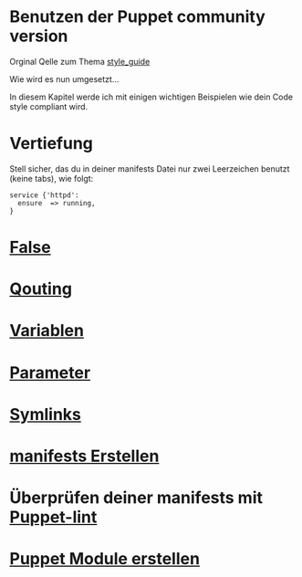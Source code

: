 # Benutzen der Puppet community version

Orginal Qelle zum Thema [style_guide](http://docs.puppetlabs.com/guides/style_guide.html)

Wie wird es nun umgesetzt...

In diesem Kapitel werde ich mit einigen wichtigen Beispielen wie dein Code style compliant wird.


# Vertiefung

Stell sicher, das du in deiner manifests Datei nur zwei Leerzeichen benutzt  (keine tabs), wie folgt:

```
service {'httpd':
  ensure  => running,
}
```

# [False](../puppet4-basics-false)

# [Qouting](../puppet4-basics-qouting)

# [Variablen](../puppet4-basics-variablen)

# [Parameter](../puppet4-basics-parameter)

# [Symlinks](../puppet4-basics-symlinks)

# [manifests Erstellen](../puppet4-basics-manitests)

# Überprüfen deiner manifests mit [Puppet-lint](../puppet4-basics-lint)

# [Puppet Module erstellen](puppet4-basics-modules)
